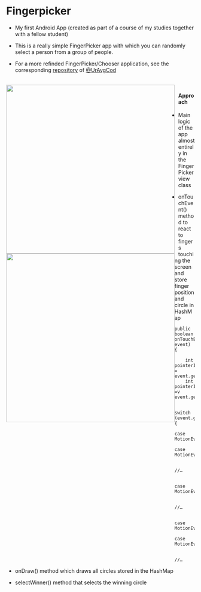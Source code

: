 # Fingerpicker

- My first Android App (created as part of a course of my studies together with a fellow student)

- This is a really simple FingerPicker app with which you can randomly select a person from a group of people.

- For a more refinded FingerPicker/Chooser application, see the corresponding [repository](https://github.com/UrAvgCode/Chooser) of [@UrAvgCod](https://github.com/UrAvgCode)

<br>
<img src="https://github.com/Patch4Code/AndroidFingerPickerApp/assets/116561421/e92e6c3c-6013-4a3d-9d8f-a9af7248d26f" height = 450 style="float:left; margin-right:10px; ">
<img src="https://github.com/Patch4Code/AndroidFingerPickerApp/assets/116561421/3ee15dd3-016e-4a61-917b-ca9ea66e7c2b" height = 450 style="float:left; height = 50">

#### Approach
- Main logic of the app almost entirely in the FingerPicker view class
- onTouchEvent() method to react to fingers touching the screen and store finger position and circle in HashMap

  ```
  public boolean onTouchEvent(MotionEvent event) {
    
      int pointerIndex = event.getActionIndex();
      int pointerId =v event.getPointerId(pointerIndex);

      switch (event.getActionMasked()) {
              case MotionEvent.ACTION_DOWN:
              case MotionEvent.ACTION_POINTER_DOWN:

	    //…

	    case MotionEvent.ACTION_MOVE:

	    //…

	    case MotionEvent.ACTION_UP:
	    case MotionEvent.ACTION_POINTER_UP:
	
	    //…
    ```
- onDraw() method which draws all circles stored in the HashMap
- selectWinner() method that selects the winning circle

